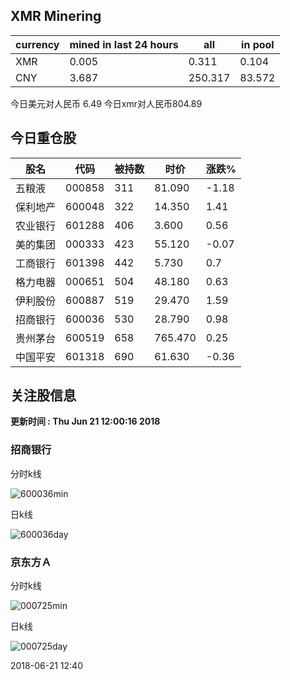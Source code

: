 ## XMR Minering

|currency|mined in last 24 hours|all|in pool|
|---|---|---|---|
|XMR|0.005|0.311|0.104|
|CNY|3.687|250.317|83.572|

今日美元对人民币 6.49	今日xmr对人民币804.89


## 今日重仓股 

|股名|代码|被持数|时价|涨跌%|
|---|---|---|---|---|
|五粮液|000858|311|81.090|-1.18|
|保利地产|600048|322|14.350|1.41|
|农业银行|601288|406|3.600|0.56|
|美的集团|000333|423|55.120|-0.07|
|工商银行|601398|442|5.730|0.7|
|格力电器|000651|504|48.180|0.63|
|伊利股份|600887|519|29.470|1.59|
|招商银行|600036|530|28.790|0.98|
|贵州茅台|600519|658|765.470|0.25|
|中国平安|601318|690|61.630|-0.36|

## 关注股信息
**更新时间 : Thu Jun 21 12:00:16 2018**
### 招商银行 
分时k线

![600036min](http://image.sinajs.cn/newchart/min/n/sh600036.gif)

日k线

![600036day](http://image.sinajs.cn/newchart/daily/n/sh600036.gif)

### 京东方Ａ 
分时k线

![000725min](http://image.sinajs.cn/newchart/min/n/sz000725.gif)

日k线

![000725day](http://image.sinajs.cn/newchart/daily/n/sz000725.gif)

2018-06-21 12:40
